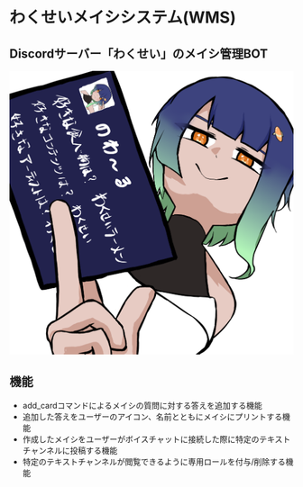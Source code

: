 # わくせいメイシシステム(WMS)

## Discordサーバー「わくせい」のメイシ管理BOT

![わくせいメイシシステムアイコン](メイシ.png)

## 機能
- add_cardコマンドによるメイシの質問に対する答えを追加する機能
- 追加した答えをユーザーのアイコン、名前とともにメイシにプリントする機能
- 作成したメイシをユーザーがボイスチャットに接続した際に特定のテキストチャンネルに投稿する機能
- 特定のテキストチャンネルが閲覧できるように専用ロールを付与/削除する機能